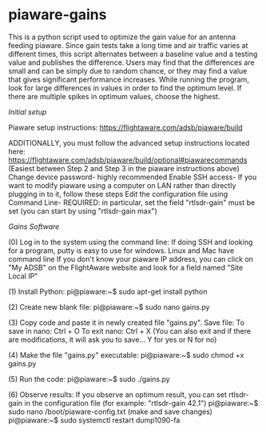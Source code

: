 # piaware-gains
This is a python script used to optimize the gain value for an antenna feeding piaware.
Since gain tests take a long time and air traffic varies at different times,
this script alternates between a baseline value and a testing value and publishes
the difference. Users may find that the differences are small and can be simply due to
random chance, or they may find a value that gives significant performance increases.
While running the program, look for large differences in values in order to find the
optimum level. If there are multiple spikes in optimum values, choose the highest.


*Initial setup*

Piaware setup instructions: https://flightaware.com/adsb/piaware/build

ADDITIONALLY, you must follow the advanced setup instructions located here: https://flightaware.com/adsb/piaware/build/optional#piawarecommands
(Easiest between Step 2 and Step 3 in the piaware instructions above)
  Change device password- highly recommended
  Enable SSH access- If you want to modify piaware using a computer on LAN rather than directly plugging in to it, follow these steps
  Edit the configuration file using Command Line- REQUIRED: in particular, set the field "rtlsdr-gain" must be set (you can start by using "rtlsdr-gain max")

  
*Gains Software*

(0) Log in to the system using the command line:
If doing SSH and looking for a program, putty is easy to use for windows. Linux and Mac have command line
If you don't know your piaware IP address, you can click on "My ADSB" on the FlightAware website and look for a field named "Site Local IP"

(1) Install Python:
pi@piaware:~$ sudo apt-get install python

(2) Create new blank file:
pi@piaware:~$ sudo nano gains.py

(3) Copy code and paste it in newly created file "gains.py". Save file:
To save in nano: Ctrl + O
To exit nano: Ctrl + X (You can also exit and if there are modifications, it will ask you to save... Y for yes or N for no)

(4) Make the file "gains.py" executable:
pi@piaware:~$ sudo chmod +x gains.py

(5) Run the code:
pi@piaware:~$ sudo ./gains.py

(6) Observe results:
If you observe an optimum result, you can set rtlsdr-gain in the configuration file (for example: "rtlsdr-gain 42.1")
pi@piaware:~$ sudo nano /boot/piaware-config.txt
(make and save changes)
pi@piaware:~$ sudo systemctl restart dump1090-fa
